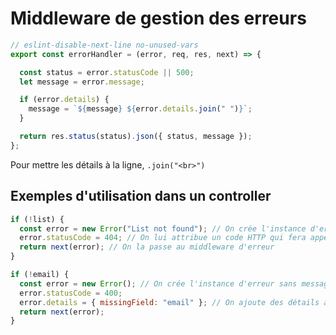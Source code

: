 # Middleware de gestion des erreurs

```js
// eslint-disable-next-line no-unused-vars
export const errorHandler = (error, req, res, next) => {

  const status = error.statusCode || 500;
  let message = error.message;

  if (error.details) {
    message = `${message} ${error.details.join(" ")}`;
  }

  return res.status(status).json({ status, message });
};
```
Pour mettre les détails à la ligne, `.join("<br>")`

## Exemples d'utilisation dans un controller 

```js
if (!list) {
  const error = new Error("List not found"); // On crée l'instance d'erreur avec message personnalisé
  error.statusCode = 404; // On lui attribue un code HTTP qui fera appel à errorMessages
  return next(error); // On la passe au middleware d'erreur
}
```
```js
if (!email) {
  const error = new Error(); // On crée l'instance d'erreur sans message personnalisé
  error.statusCode = 400;
  error.details = { missingField: "email" }; // On ajoute des détails à l'erreur
  return next(error);
}
```

